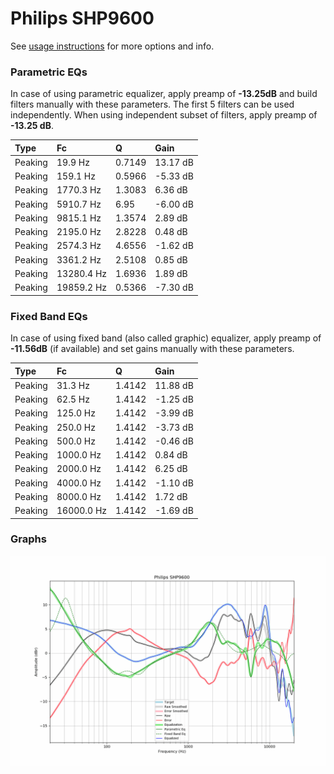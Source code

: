 # Philips SHP9600
See [usage instructions](https://github.com/jaakkopasanen/AutoEq#usage) for more options and info.

### Parametric EQs
In case of using parametric equalizer, apply preamp of **-13.25dB** and build filters manually
with these parameters. The first 5 filters can be used independently.
When using independent subset of filters, apply preamp of **-13.25 dB**.

| Type    | Fc         |      Q | Gain     |
|:--------|:-----------|:-------|:---------|
| Peaking | 19.9 Hz    | 0.7149 | 13.17 dB |
| Peaking | 159.1 Hz   | 0.5966 | -5.33 dB |
| Peaking | 1770.3 Hz  | 1.3083 | 6.36 dB  |
| Peaking | 5910.7 Hz  | 6.95   | -6.00 dB |
| Peaking | 9815.1 Hz  | 1.3574 | 2.89 dB  |
| Peaking | 2195.0 Hz  | 2.8228 | 0.48 dB  |
| Peaking | 2574.3 Hz  | 4.6556 | -1.62 dB |
| Peaking | 3361.2 Hz  | 2.5108 | 0.85 dB  |
| Peaking | 13280.4 Hz | 1.6936 | 1.89 dB  |
| Peaking | 19859.2 Hz | 0.5366 | -7.30 dB |

### Fixed Band EQs
In case of using fixed band (also called graphic) equalizer, apply preamp of **-11.56dB**
(if available) and set gains manually with these parameters.

| Type    | Fc         |      Q | Gain     |
|:--------|:-----------|:-------|:---------|
| Peaking | 31.3 Hz    | 1.4142 | 11.88 dB |
| Peaking | 62.5 Hz    | 1.4142 | -1.25 dB |
| Peaking | 125.0 Hz   | 1.4142 | -3.99 dB |
| Peaking | 250.0 Hz   | 1.4142 | -3.73 dB |
| Peaking | 500.0 Hz   | 1.4142 | -0.46 dB |
| Peaking | 1000.0 Hz  | 1.4142 | 0.84 dB  |
| Peaking | 2000.0 Hz  | 1.4142 | 6.25 dB  |
| Peaking | 4000.0 Hz  | 1.4142 | -1.10 dB |
| Peaking | 8000.0 Hz  | 1.4142 | 1.72 dB  |
| Peaking | 16000.0 Hz | 1.4142 | -1.69 dB |

### Graphs
![](./Philips%20SHP9600.png)